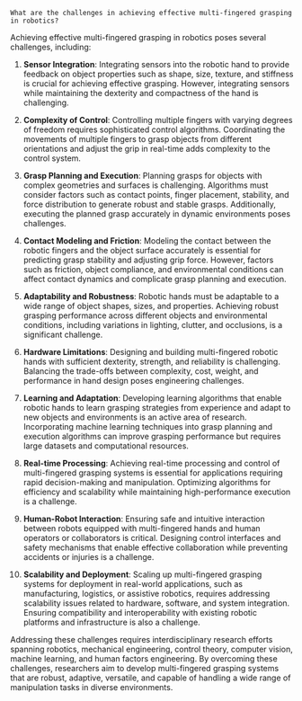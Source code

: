 ```
What are the challenges in achieving effective multi-fingered grasping in robotics?
```

Achieving effective multi-fingered grasping in robotics poses several challenges, including:

1. **Sensor Integration**: Integrating sensors into the robotic hand to provide feedback on object properties such as shape, size, texture, and stiffness is crucial for achieving effective grasping. However, integrating sensors while maintaining the dexterity and compactness of the hand is challenging.

2. **Complexity of Control**: Controlling multiple fingers with varying degrees of freedom requires sophisticated control algorithms. Coordinating the movements of multiple fingers to grasp objects from different orientations and adjust the grip in real-time adds complexity to the control system.

3. **Grasp Planning and Execution**: Planning grasps for objects with complex geometries and surfaces is challenging. Algorithms must consider factors such as contact points, finger placement, stability, and force distribution to generate robust and stable grasps. Additionally, executing the planned grasp accurately in dynamic environments poses challenges.

4. **Contact Modeling and Friction**: Modeling the contact between the robotic fingers and the object surface accurately is essential for predicting grasp stability and adjusting grip force. However, factors such as friction, object compliance, and environmental conditions can affect contact dynamics and complicate grasp planning and execution.

5. **Adaptability and Robustness**: Robotic hands must be adaptable to a wide range of object shapes, sizes, and properties. Achieving robust grasping performance across different objects and environmental conditions, including variations in lighting, clutter, and occlusions, is a significant challenge.

6. **Hardware Limitations**: Designing and building multi-fingered robotic hands with sufficient dexterity, strength, and reliability is challenging. Balancing the trade-offs between complexity, cost, weight, and performance in hand design poses engineering challenges.

7. **Learning and Adaptation**: Developing learning algorithms that enable robotic hands to learn grasping strategies from experience and adapt to new objects and environments is an active area of research. Incorporating machine learning techniques into grasp planning and execution algorithms can improve grasping performance but requires large datasets and computational resources.

8. **Real-time Processing**: Achieving real-time processing and control of multi-fingered grasping systems is essential for applications requiring rapid decision-making and manipulation. Optimizing algorithms for efficiency and scalability while maintaining high-performance execution is a challenge.

9. **Human-Robot Interaction**: Ensuring safe and intuitive interaction between robots equipped with multi-fingered hands and human operators or collaborators is critical. Designing control interfaces and safety mechanisms that enable effective collaboration while preventing accidents or injuries is a challenge.

10. **Scalability and Deployment**: Scaling up multi-fingered grasping systems for deployment in real-world applications, such as manufacturing, logistics, or assistive robotics, requires addressing scalability issues related to hardware, software, and system integration. Ensuring compatibility and interoperability with existing robotic platforms and infrastructure is also a challenge.

Addressing these challenges requires interdisciplinary research efforts spanning robotics, mechanical engineering, control theory, computer vision, machine learning, and human factors engineering. By overcoming these challenges, researchers aim to develop multi-fingered grasping systems that are robust, adaptive, versatile, and capable of handling a wide range of manipulation tasks in diverse environments.